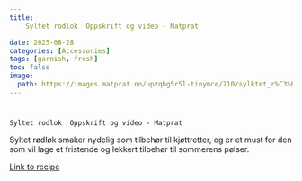 ```yaml
---
title: 
	Syltet rodlok  Oppskrift og video - Matprat

date: 2025-08-28
categories: [Accessories]
tags: [garnish, fresh]
toc: false
image:
  path: https://images.matprat.no/upzqbg5r5l-tinymce/710/sylktet_r%C3%B8dl%C3%B8k_1.jpg
---
```


  # 
	Syltet rodlok  Oppskrift og video - Matprat


  Syltet rødløk smaker nydelig som tilbehør til kjøttretter, og er et must for den som vil lage et fristende og lekkert tilbehør til sommerens pølser.

  [Link to recipe](https://www.matprat.no/oppskrifter/gjester/syltet-rodlok/)

  